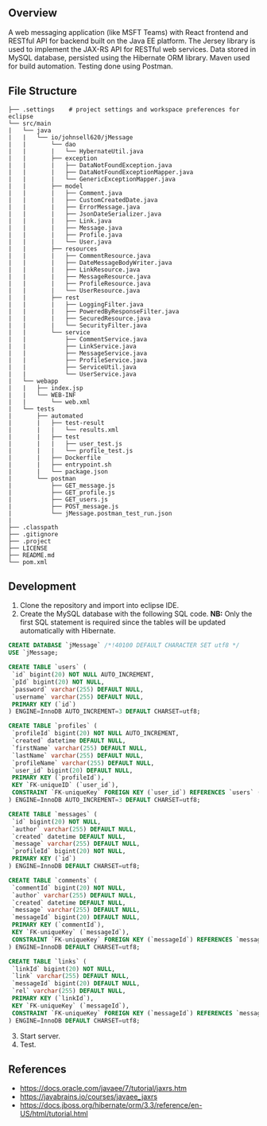 ## Overview
A web messaging application (like MSFT Teams) with React frontend and RESTful API for backend built on the Java EE platform. The Jersey library is used to implement the JAX-RS API for RESTful web services. Data stored in MySQL database, persisted using the Hibernate ORM library. Maven used for build automation. Testing done using Postman.

## File Structure
```
├── .settings    # project settings and workspace preferences for eclipse
└── src/main
|   └── java
|   |   └── io/johnsell620/jMessage
|   |       └── dao
|   |       |   └── HybernateUtil.java
|   |       ├── exception
|   |       |   ├── DataNotFoundException.java
|   |       |   ├── DataNotFoundExceptionMapper.java
|   |       |   └── GenericExceptionMapper.java
|   |       ├── model
|   |       |   ├── Comment.java
|   |       |   ├── CustomCreatedDate.java
|   |       |   ├── ErrorMessage.java
|   |       |   ├── JsonDateSerializer.java
|   |       |   ├── Link.java
|   |       |   ├── Message.java
|   |       |   ├── Profile.java
|   |       |   └── User.java
|   |       ├── resources
|   |       |   ├── CommentResource.java
|   |       |   ├── DateMessageBodyWriter.java
|   |       |   ├── LinkResource.java
|   |       |   ├── MessageResource.java
|   |       |   ├── ProfileResource.java
|   |       |   └── UserResource.java
|   |       ├── rest
|   |       |   ├── LoggingFilter.java
|   |       |   ├── PoweredByResponseFilter.java
|   |       |   ├── SecuredResource.java
|   |       |   └── SecurityFilter.java
|   |       └── service
|   |           ├── CommentService.java
|   |           ├── LinkService.java
|   |           ├── MessageService.java
|   |           ├── ProfileService.java
|   |           ├── ServiceUtil.java
|   |           └── UserService.java
|   └── webapp
|   |   ├── index.jsp
|   |   └── WEB-INF
|   |       └── web.xml
|   └── tests
|       ├── automated
|       |   ├── test-result
|       |   |   └── results.xml
|       |   ├── test  
|       |   |   ├── user_test.js
|       |   |   └── profile_test.js
|       |   ├── Dockerfile
|       |   ├── entrypoint.sh
|       |   └── package.json
|       └── postman
|           ├── GET_message.js
|           ├── GET_profile.js
|           ├── GET_users.js
|           ├── POST_message.js
|           └── jMessage.postman_test_run.json
|
├── .classpath
├── .gitignore
├── .project
├── LICENSE
├── README.md
└── pom.xml
```

## Development
1. Clone the repository and import into eclipse IDE.
2. Create the MySQL database with the following SQL code. **NB:** Only the first SQL statement is required since the tables will be updated automatically with Hibernate.
```sql
CREATE DATABASE `jMessage` /*!40100 DEFAULT CHARACTER SET utf8 */
USE `jMessage;

CREATE TABLE `users` (
 `id` bigint(20) NOT NULL AUTO_INCREMENT,
 `pId` bigint(20) NOT NULL,
 `password` varchar(255) DEFAULT NULL,
 `username` varchar(255) DEFAULT NULL,
 PRIMARY KEY (`id`)
) ENGINE=InnoDB AUTO_INCREMENT=3 DEFAULT CHARSET=utf8;

CREATE TABLE `profiles` (
 `profileId` bigint(20) NOT NULL AUTO_INCREMENT,
 `created` datetime DEFAULT NULL,
 `firstName` varchar(255) DEFAULT NULL,
 `lastName` varchar(255) DEFAULT NULL,
 `profileName` varchar(255) DEFAULT NULL,
 `user_id` bigint(20) DEFAULT NULL,
 PRIMARY KEY (`profileId`),
 KEY `FK-uniqueID` (`user_id`),
 CONSTRAINT `FK-uniqueKey` FOREIGN KEY (`user_id`) REFERENCES `users` (`id`)
) ENGINE=InnoDB AUTO_INCREMENT=3 DEFAULT CHARSET=utf8;

CREATE TABLE `messages` (
 `id` bigint(20) NOT NULL,
 `author` varchar(255) DEFAULT NULL,
 `created` datetime DEFAULT NULL,
 `message` varchar(255) DEFAULT NULL,
 `profileId` bigint(20) NOT NULL,
 PRIMARY KEY (`id`)
) ENGINE=InnoDB DEFAULT CHARSET=utf8;

CREATE TABLE `comments` (
 `commentId` bigint(20) NOT NULL,
 `author` varchar(255) DEFAULT NULL,
 `created` datetime DEFAULT NULL,
 `message` varchar(255) DEFAULT NULL,
 `messageId` bigint(20) DEFAULT NULL,
 PRIMARY KEY (`commentId`),
 KEY `FK-uniqueKey` (`messageId`),
 CONSTRAINT `FK-uniqueKey` FOREIGN KEY (`messageId`) REFERENCES `messages` (`id`)
) ENGINE=InnoDB DEFAULT CHARSET=utf8;

CREATE TABLE `links` (
 `linkId` bigint(20) NOT NULL,
 `link` varchar(255) DEFAULT NULL,
 `messageId` bigint(20) DEFAULT NULL,
 `rel` varchar(255) DEFAULT NULL,
 PRIMARY KEY (`linkId`),
 KEY `FK-uniqueKey` (`messageId`),
 CONSTRAINT `FK-uniqueKey` FOREIGN KEY (`messageId`) REFERENCES `messages` (`id`)
) ENGINE=InnoDB DEFAULT CHARSET=utf8;
```
3. Start server.
4. Test.

## References
 - https://docs.oracle.com/javaee/7/tutorial/jaxrs.htm
 - https://javabrains.io/courses/javaee_jaxrs
 - https://docs.jboss.org/hibernate/orm/3.3/reference/en-US/html/tutorial.html
